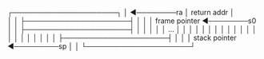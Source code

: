 ┌─────────────────────┐
│                     ◄────────ra
│     return addr     │   
│                     │
├─────────────────────┤
│                     │
│    frame pointer    ◄────────s0
│                     │
├─────────────────────┤
│                     │
│                     │
│         ...         │
│                     │
│                     │
│                     │
│                     │
│                     │
│                     │
│                     │
│                     │
│                     │
│                     │
├─────────────────────┤
│                     │
│     stack pointer   ◄─────────sp
│                     │
└─────────────────────┘